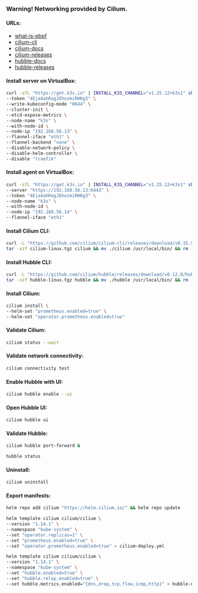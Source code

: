 ### Warning! Networking provided by Cilium.

#### URLs:
- [what-is-ebpf](https://ebpf.io/what-is-ebpf)
- [cilium-cli](https://github.com/cilium/cilium-cli/releases)
- [cilium-docs](https://docs.cilium.io/en/stable/)
- [cilium-releases](https://github.com/cilium/cilium/releases)
- [hubble-docs](https://github.com/cilium/hubble/blob/master/Documentation/README.md)
- [hubble-releases](https://github.com/cilium/hubble/releases)

#### Install server on VirtualBox:
```bash
curl -sfL "https://get.k3s.io" | INSTALL_K3S_CHANNEL="v1.25.12+k3s1" sh -s - server \
--token "4Eja4ahRagJEhozmiRHKg3" \
--write-kubeconfig-mode "0644" \
--cluster-init \
--etcd-expose-metrics \
--node-name "k3s" \
--with-node-id \
--node-ip "192.168.56.13" \
--flannel-iface "eth1" \
--flannel-backend "none" \
--disable-network-policy \
--disable-helm-controller \
--disable "traefik"
```

#### Install agent on VirtualBox:
```bash
curl -sfL "https://get.k3s.io" | INSTALL_K3S_CHANNEL="v1.25.12+k3s1" sh -s - agent \
--server "https://192.168.56.13:6443" \
--token "4Eja4ahRagJEhozmiRHKg3" \
--node-name "k3s" \
--with-node-id \
--node-ip "192.168.56.14" \
--flannel-iface "eth1"
```

#### Install Cilium CLI:
```bash
curl -L "https://github.com/cilium/cilium-cli/releases/download/v0.15.5/cilium-linux-amd64.tar.gz" -o cilium-linux.tgz && \
tar -xzf cilium-linux.tgz cilium && mv ./cilium /usr/local/bin/ && rm -f ./cilium-linux.tgz
```

#### Install Hubble CLI:
```bash
curl -L "https://github.com/cilium/hubble/releases/download/v0.12.0/hubble-linux-amd64.tar.gz" -o hubble-linux.tgz && \
tar -xzf hubble-linux.tgz hubble && mv ./hubble /usr/local/bin/ && rm -f ./hubble-linux.tgz
```

#### Install Cilium:
```bash
cilium install \
--helm-set "prometheus.enabled=true" \
--helm-set "operator.prometheus.enabled=true"
```

#### Validate Cilium:
```bash
cilium status --wait
```

#### Validate network connectivity:
```bash
cilium connectivity test
```

#### Enable Hubble with UI:
```bash
cilium hubble enable --ui
```

#### Open Hubble UI:
```bash
cilium hubble ui
```

#### Validate Hubble:
```bash
cilium hubble port-forward &
```
```bash
hubble status
```

#### Uninstall:
```bash
cilium uninstall
```

#### Export manifests:
```bash
helm repo add cilium "https://helm.cilium.io/" && helm repo update
```
```bash
helm template cilium cilium/cilium \
--version "1.14.1" \
--namespace "kube-system" \
--set "operator.replicas=1" \
--set "prometheus.enabled=true" \
--set "operator.prometheus.enabled=true" > cilium-deploy.yml
```
```bash
helm template cilium cilium/cilium \
--version "1.14.1" \
--namespace "kube-system" \
--set "hubble.enabled=true" \
--set "hubble.relay.enabled=true" \
--set hubble.metrics.enabled="{dns,drop,tcp,flow,icmp,http}" > hubble-deploy.yml
```
